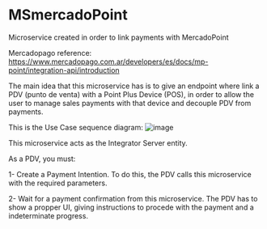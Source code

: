 # MSmercadoPoint
Microservice created in order to link payments with MercadoPoint

Mercadopago reference: https://www.mercadopago.com.ar/developers/es/docs/mp-point/integration-api/introduction

The main idea that this microservice has is to give an endpoint where link a PDV (punto de venta) with a Point Plus Device (POS), in order to allow the user to manage sales payments with that device and decouple PDV from payments.

This is the Use Case sequence diagram:
![image](https://user-images.githubusercontent.com/66323499/176477365-ebe93b07-1e8b-4b3e-a39e-dea9792f9f39.png)

This microservice acts as the Integrator Server entity.

As a PDV, you must:

1- Create a Payment Intention. To do this, the PDV calls this microservice with the required parameters.

2- Wait for a payment confirmation from this microservice. The PDV has to show a propper UI, giving instructions to procede with the payment and a  indeterminate progress.

